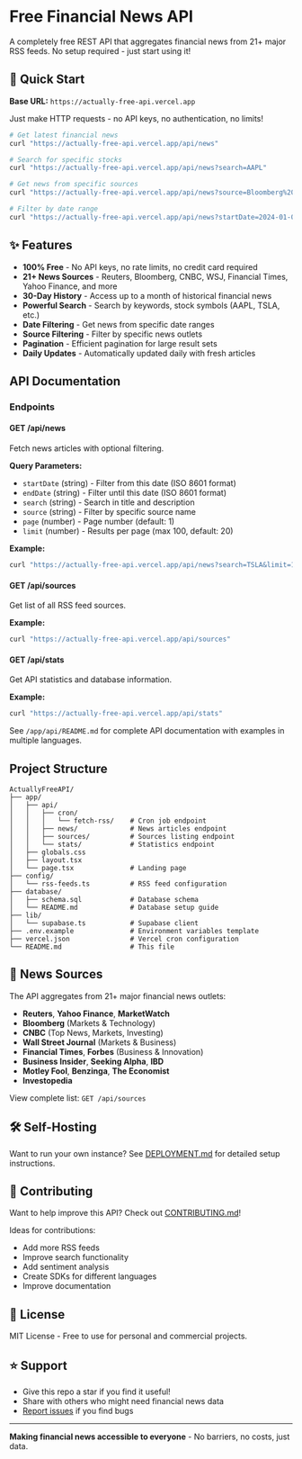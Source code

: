 # Free Financial News API

A completely free REST API that aggregates financial news from 21+ major RSS feeds. No setup required - just start using it!

## 🚀 Quick Start

**Base URL:** `https://actually-free-api.vercel.app`

Just make HTTP requests - no API keys, no authentication, no limits!

```bash
# Get latest financial news
curl "https://actually-free-api.vercel.app/api/news"

# Search for specific stocks
curl "https://actually-free-api.vercel.app/api/news?search=AAPL"

# Get news from specific sources
curl "https://actually-free-api.vercel.app/api/news?source=Bloomberg%20Markets"

# Filter by date range
curl "https://actually-free-api.vercel.app/api/news?startDate=2024-01-01&endDate=2024-01-31"
```

## ✨ Features

- **100% Free** - No API keys, no rate limits, no credit card required
- **21+ News Sources** - Reuters, Bloomberg, CNBC, WSJ, Financial Times, Yahoo Finance, and more
- **30-Day History** - Access up to a month of historical financial news
- **Powerful Search** - Search by keywords, stock symbols (AAPL, TSLA, etc.)
- **Date Filtering** - Get news from specific date ranges
- **Source Filtering** - Filter by specific news outlets
- **Pagination** - Efficient pagination for large result sets
- **Daily Updates** - Automatically updated daily with fresh articles

## API Documentation

### Endpoints

#### GET /api/news

Fetch news articles with optional filtering.

**Query Parameters:**
- `startDate` (string) - Filter from this date (ISO 8601 format)
- `endDate` (string) - Filter until this date (ISO 8601 format)
- `search` (string) - Search in title and description
- `source` (string) - Filter by specific source name
- `page` (number) - Page number (default: 1)
- `limit` (number) - Results per page (max 100, default: 20)

**Example:**
```bash
curl "https://actually-free-api.vercel.app/api/news?search=TSLA&limit=10"
```

#### GET /api/sources

Get list of all RSS feed sources.

**Example:**
```bash
curl "https://actually-free-api.vercel.app/api/sources"
```

#### GET /api/stats

Get API statistics and database information.

**Example:**
```bash
curl "https://actually-free-api.vercel.app/api/stats"
```

See `/app/api/README.md` for complete API documentation with examples in multiple languages.

## Project Structure

```
ActuallyFreeAPI/
├── app/
│   ├── api/
│   │   ├── cron/
│   │   │   └── fetch-rss/    # Cron job endpoint
│   │   ├── news/             # News articles endpoint
│   │   ├── sources/          # Sources listing endpoint
│   │   └── stats/            # Statistics endpoint
│   ├── globals.css
│   ├── layout.tsx
│   └── page.tsx              # Landing page
├── config/
│   └── rss-feeds.ts          # RSS feed configuration
├── database/
│   ├── schema.sql            # Database schema
│   └── README.md             # Database setup guide
├── lib/
│   └── supabase.ts           # Supabase client
├── .env.example              # Environment variables template
├── vercel.json               # Vercel cron configuration
└── README.md                 # This file
```

## 📰 News Sources

The API aggregates from 21+ major financial news outlets:

- **Reuters**, **Yahoo Finance**, **MarketWatch**
- **Bloomberg** (Markets & Technology)
- **CNBC** (Top News, Markets, Investing)
- **Wall Street Journal** (Markets & Business)
- **Financial Times**, **Forbes** (Business & Innovation)
- **Business Insider**, **Seeking Alpha**, **IBD**
- **Motley Fool**, **Benzinga**, **The Economist**
- **Investopedia**

View complete list: `GET /api/sources`

## 🛠️ Self-Hosting

Want to run your own instance? See [DEPLOYMENT.md](DEPLOYMENT.md) for detailed setup instructions.

## 🤝 Contributing

Want to help improve this API? Check out [CONTRIBUTING.md](CONTRIBUTING.md)!

Ideas for contributions:
- Add more RSS feeds
- Improve search functionality
- Add sentiment analysis
- Create SDKs for different languages
- Improve documentation

## 📄 License

MIT License - Free to use for personal and commercial projects.

## ⭐ Support

- Give this repo a star if you find it useful!
- Share with others who might need financial news data
- [Report issues](https://github.com/mestrovicjozo/ActuallyFreeAPI/issues) if you find bugs

---

**Making financial news accessible to everyone** - No barriers, no costs, just data.
